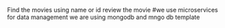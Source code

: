 Find the movies using name or id 
review the movie 
#we use microservices 
for data management we are using mongodb and mngo db template 
#
